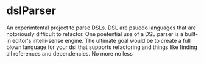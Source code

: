 # dslParser

An experimtental project to parse DSLs. DSL are psuedo languages that are notoriously difficult to refactor.
One poetential use of a DSL parser is a built-in editor's intelli-sense engine.
The ultimate goal would be to create a full blown language for your dsl that supports refactoring and things like finding all references 
and dependencies.
No more no less

